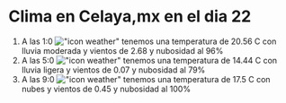 # Clima en Celaya,mx en el dia 22

1. A las 1:0 !["icon weather"](http://openweathermap.org/img/w/10n.png) tenemos una temperatura de 20.56 C con lluvia moderada y  vientos de 2.68 y nubosidad al 96%
1. A las 5:0 !["icon weather"](http://openweathermap.org/img/w/10n.png) tenemos una temperatura de 14.44 C con lluvia ligera y  vientos de 0.07 y nubosidad al 79%
1. A las 9:0 !["icon weather"](http://openweathermap.org/img/w/04d.png) tenemos una temperatura de 17.5 C con nubes y  vientos de 0.45 y nubosidad al 100%
